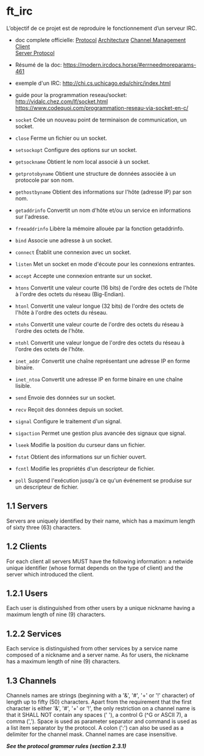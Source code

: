 # ft_irc
L’objectif de ce projet est de reproduire le fonctionnement d’un serveur IRC.

- doc complete officielle:
[Protocol](https://tools.ietf.org/html/rfc1459)
[Architecture](https://tools.ietf.org/html/rfc2810)
[Channel Management](https://tools.ietf.org/html/rfc2811)   
[Client](https://tools.ietf.org/html/rfc2812)   
[Server Protocol](https://tools.ietf.org/html/rfc2813)

- Résumé de la doc:
https://modern.ircdocs.horse/#errneedmoreparams-461

- exemple d'un IRC:
http://chi.cs.uchicago.edu/chirc/index.html

- guide pour la programmation reseau/socket:
http://vidalc.chez.com/lf/socket.html
https://www.codequoi.com/programmation-reseau-via-socket-en-c/

- `socket` Crée un nouveau point de terminaison de communication, un socket.
- `close` Ferme un fichier ou un socket.
- `setsockopt` Configure des options sur un socket.
- `getsockname` Obtient le nom local associé à un socket.
- `getprotobyname` Obtient une structure de données associée à un protocole par son nom.
- `gethostbyname` Obtient des informations sur l'hôte (adresse IP) par son nom.
- `getaddrinfo` Convertit un nom d'hôte et/ou un service en informations sur l'adresse.
- `freeaddrinfo` Libère la mémoire allouée par la fonction getaddrinfo.
- `bind` Associe une adresse à un socket.
- `connect` Établit une connexion avec un socket.
- `listen` Met un socket en mode d'écoute pour les connexions entrantes.
- `accept` Accepte une connexion entrante sur un socket.
- `htons` Convertit une valeur courte (16 bits) de l'ordre des octets de l'hôte à l'ordre des octets du réseau (Big-Endian).
- `htonl` Convertit une valeur longue (32 bits) de l'ordre des octets de l'hôte à l'ordre des octets du réseau.
- `ntohs` Convertit une valeur courte de l'ordre des octets du réseau à l'ordre des octets de l'hôte.
- `ntohl` Convertit une valeur longue de l'ordre des octets du réseau à l'ordre des octets de l'hôte.
- `inet_addr` Convertit une chaîne représentant une adresse IP en forme binaire.
- `inet_ntoa` Convertit une adresse IP en forme binaire en une chaîne lisible.
- `send` Envoie des données sur un socket.
- `recv` Reçoit des données depuis un socket.
- `signal` Configure le traitement d'un signal.
- `sigaction` Permet une gestion plus avancée des signaux que signal.
- `lseek` Modifie la position du curseur dans un fichier.
- `fstat` Obtient des informations sur un fichier ouvert.
- `fcntl` Modifie les propriétés d'un descripteur de fichier.
- `poll` Suspend l'exécution jusqu'à ce qu'un événement se produise sur un descripteur de fichier.

**1.1 Servers**  
---
Servers are uniquely identified by their name, which has a maximum
length of sixty three (63) characters.

**1.2 Clients**
---
For each client all servers MUST have the following information: a
netwide unique identifier (whose format depends on the type of
client) and the server which introduced the client.

**1.2.1 Users**
---
Each user is distinguished from other users by a unique nickname
having a maximum length of nine (9) characters.

**1.2.2 Services**
---
Each service is distinguished from other services by a service name
composed of a nickname and a server name. As for users, the nickname
has a maximum length of nine (9) characters.

**1.3 Channels**
---
Channels names are strings (beginning with a '&', '#', '+' or '!'
character) of length up to fifty (50) characters.  Apart from the
requirement that the first character is either '&', '#', '+' or '!',
the only restriction on a channel name is that it SHALL NOT contain
any spaces (' '), a control G (^G or ASCII 7), a comma (',').  Space
is used as parameter separator and command is used as a list item
separator by the protocol.  A colon (':') can also be used as a
delimiter for the channel mask.  Channel names are case insensitive.

***See the protocol grammar rules (section 2.3.1)***

